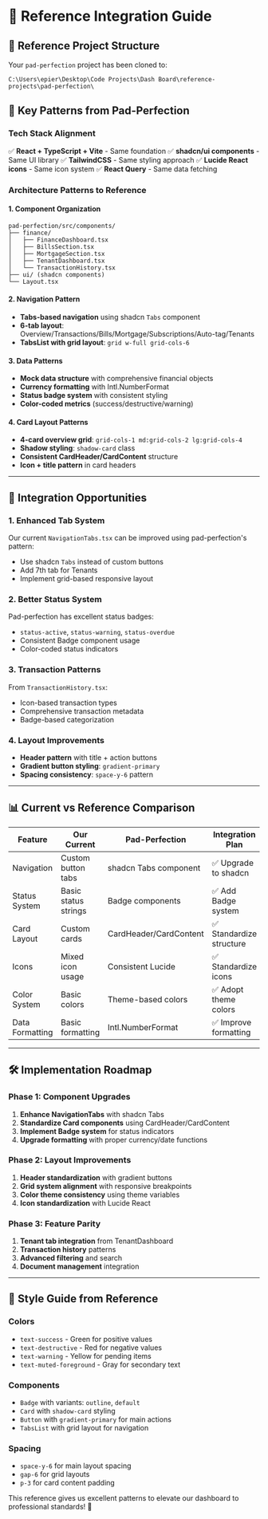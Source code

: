 # 🔗 Reference Integration Guide

## 📁 **Reference Project Structure**

Your `pad-perfection` project has been cloned to:
```
C:\Users\epier\Desktop\Code Projects\Dash Board\reference-projects\pad-perfection\
```

## 🎯 **Key Patterns from Pad-Perfection**

### **Tech Stack Alignment**
✅ **React + TypeScript + Vite** - Same foundation
✅ **shadcn/ui components** - Same UI library
✅ **TailwindCSS** - Same styling approach
✅ **Lucide React icons** - Same icon system
✅ **React Query** - Same data fetching

### **Architecture Patterns to Reference**

#### **1. Component Organization**
```
pad-perfection/src/components/
├── finance/
│   ├── FinanceDashboard.tsx
│   ├── BillsSection.tsx
│   ├── MortgageSection.tsx
│   ├── TenantDashboard.tsx
│   └── TransactionHistory.tsx
├── ui/ (shadcn components)
└── Layout.tsx
```

#### **2. Navigation Pattern**
- **Tabs-based navigation** using shadcn `Tabs` component
- **6-tab layout**: Overview/Transactions/Bills/Mortgage/Subscriptions/Auto-tag/Tenants
- **TabsList with grid layout**: `grid w-full grid-cols-6`

#### **3. Data Patterns**
- **Mock data structure** with comprehensive financial objects
- **Currency formatting** with Intl.NumberFormat
- **Status badge system** with consistent styling
- **Color-coded metrics** (success/destructive/warning)

#### **4. Card Layout Patterns**
- **4-card overview grid**: `grid-cols-1 md:grid-cols-2 lg:grid-cols-4`
- **Shadow styling**: `shadow-card` class
- **Consistent CardHeader/CardContent** structure
- **Icon + title pattern** in card headers

---

## 🚀 **Integration Opportunities**

### **1. Enhanced Tab System**
Our current `NavigationTabs.tsx` can be improved using pad-perfection's pattern:
- Use shadcn `Tabs` instead of custom buttons
- Add 7th tab for Tenants
- Implement grid-based responsive layout

### **2. Better Status System**
Pad-perfection has excellent status badges:
- `status-active`, `status-warning`, `status-overdue`
- Consistent Badge component usage
- Color-coded status indicators

### **3. Transaction Patterns**
From `TransactionHistory.tsx`:
- Icon-based transaction types
- Comprehensive transaction metadata
- Badge-based categorization

### **4. Layout Improvements**
- **Header pattern** with title + action buttons
- **Gradient button styling**: `gradient-primary`
- **Spacing consistency**: `space-y-6` pattern

---

## 📊 **Current vs Reference Comparison**

| Feature | Our Current | Pad-Perfection | Integration Plan |
|---------|-------------|----------------|------------------|
| Navigation | Custom button tabs | shadcn Tabs component | ✅ Upgrade to shadcn |
| Status System | Basic status strings | Badge components | ✅ Add Badge system |
| Card Layout | Custom cards | CardHeader/CardContent | ✅ Standardize structure |
| Icons | Mixed icon usage | Consistent Lucide | ✅ Standardize icons |
| Color System | Basic colors | Theme-based colors | ✅ Adopt theme colors |
| Data Formatting | Basic formatting | Intl.NumberFormat | ✅ Improve formatting |

---

## 🛠️ **Implementation Roadmap**

### **Phase 1: Component Upgrades**
1. **Enhance NavigationTabs** with shadcn Tabs
2. **Standardize Card components** using CardHeader/CardContent
3. **Implement Badge system** for status indicators
4. **Upgrade formatting** with proper currency/date functions

### **Phase 2: Layout Improvements**
1. **Header standardization** with gradient buttons
2. **Grid system alignment** with responsive breakpoints
3. **Color theme consistency** using theme variables
4. **Icon standardization** with Lucide React

### **Phase 3: Feature Parity**
1. **Tenant tab integration** from TenantDashboard
2. **Transaction history** patterns
3. **Advanced filtering** and search
4. **Document management** integration

---

## 🎨 **Style Guide from Reference**

### **Colors**
- `text-success` - Green for positive values
- `text-destructive` - Red for negative values
- `text-warning` - Yellow for pending items
- `text-muted-foreground` - Gray for secondary text

### **Components**
- `Badge` with variants: `outline`, `default`
- `Card` with `shadow-card` styling
- `Button` with `gradient-primary` for main actions
- `TabsList` with grid layout for navigation

### **Spacing**
- `space-y-6` for main layout spacing
- `gap-6` for grid layouts
- `p-3` for card content padding

This reference gives us excellent patterns to elevate our dashboard to professional standards! 🚀